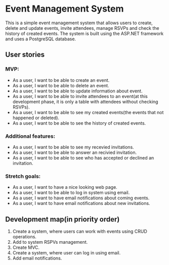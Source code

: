 # Event Management System
This is a simple event management system that allows users to create, delete and update events, invite attendees, manage RSVPs and check the history of created events. The system is built using the ASP.NET framework and uses a PostgreSQL database.

## User stories
### MVP:
- As a user, I want to be able to create an event.
- As a user, I want to be able to delete an event.
- As a user, I want to be able to update information about event.
- As a user, I want to be able to invite attendees to an event(at this development phase, it is only a table with attendees without checking RSVPs).
- As a user, I want to be able to see my created events(the events that not happened or deleted).
- As a user, I want to be able to see the history of created events.
### Additional features:
- As a user, I want to be able to see my recevied invitations.
- As a user, I want to be able to answer an recivied invitation.
- As a user, I want to be able to see who has accepted or declined an invitation.
### Stretch goals:
- As a user, I want to have a nice looking web page.
- As a user, I want to be able to log in system using email.
- As a user, I want to have email notifications about coming events.
- As a user, I want to have email notifications about new invitations.

## Development map(in priority order)
1. Create a system, where users can work with events using CRUD operations.
2. Add to system RSPVs management.
3. Create MVC.
4. Create a system, where user can log in using email.
5. Add email notifications.